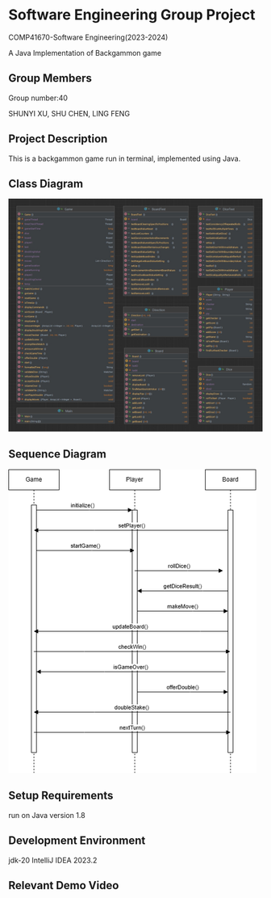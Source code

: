 # Software Engineering Group Project
COMP41670-Software Engineering(2023-2024)

A Java Implementation of Backgammon game

## Group Members
Group number:40

SHUNYI XU,
SHU CHEN,
LING FENG

## Project Description
This is a backgammon game run in terminal, implemented using Java.

## Class Diagram
![simg1](screenshots/class.png)

## Sequence Diagram

![simg2](screenshots/sequence.png)

## Setup Requirements
run on Java version 1.8

## Development Environment
jdk-20
IntelliJ IDEA  2023.2

## Relevant Demo Video
